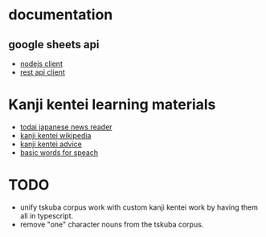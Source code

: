 # documentation

## google sheets api

- [nodejs client](https://github.com/googleapis/google-api-nodejs-client)
- [rest api client](https://developers.google.com/sheets/api/reference/rest)

# Kanji kentei learning materials

- [todai japanese news reader](https://easyjapanese.net/)
- [kanji kentei wikipedia](https://en.wikipedia.org/wiki/Kanji_Kentei)
- [kanji kentei advice](https://roshiajin.jp/kankenlevel1/)
- [basic words for speach](https://en.wiktionary.org/wiki/Appendix:1000_Japanese_basic_words)

# TODO

- unify tskuba corpus work with custom kanji kentei work by having them all in typescript.
- remove "one" character nouns from the tskuba corpus.